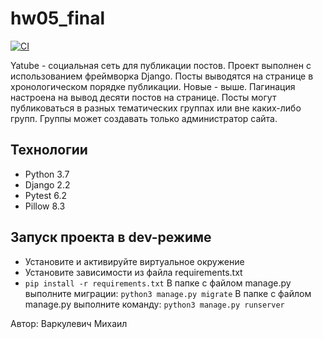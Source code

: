 # hw05_final

[![CI](https://github.com/yandex-praktikum/hw05_final/actions/workflows/python-app.yml/badge.svg?branch=master)](https://github.com/yandex-praktikum/hw05_final/actions/workflows/python-app.yml)

Yatube - социальная сеть для публикации постов. Проект выполнен с использованием фреймворка Django. Посты выводятся на странице в хронологическом порядке публикации. Новые - выше. Пагинация настроена на вывод десяти постов на странице. Посты могут публиковаться в разных тематических группах или вне каких-либо групп. Группы может создавать только администратор сайта. 

## Технологии
- Python 3.7 
- Django 2.2
- Pytest 6.2
- Pillow 8.3

## Запуск проекта в dev-режиме

- Установите и активируйте виртуальное окружение
- Установите зависимости из файла requirements.txt 
- `pip install -r requirements.txt`
В папке с файлом manage.py выполните миграции:
`python3 manage.py migrate`
В папке с файлом manage.py выполните команду:
`python3 manage.py runserver`

Автор: Варкулевич Михаил
